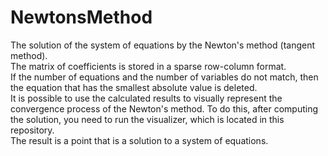 # NewtonsMethod
The solution of the system of equations by the Newton's method (tangent method).<br>
The matrix of coefficients is stored in a sparse row-column format.<br>
If the number of equations and the number of variables do not match, then the equation that has the smallest absolute value is deleted.<br>
It is possible to use the calculated results to visually represent the convergence process of the Newton's method. To do this, after computing the solution, you need to run the visualizer, which is located in this repository.<br>
The result is a point that is a solution to a system of equations.